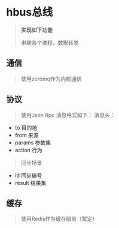 # hbus总线 #	

> **实现如下功能**
> 
> 串联各个进程，数据转发


## 通信 ##
> 使用zeromq作为内部通信

## 协议 ##
> 使用Json Rpc
> 消息格式如下：
> 消息头：
- to	    	目的地
- from  		来源
- params		参数集
- action		行为

> 同步场景
- id			同步编号
- result		结果集

## 缓存 ##
> 使用Redis作为缓存服务（暂定）

